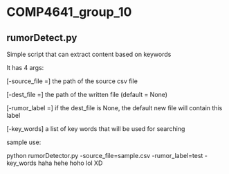 # COMP4641_group_10
## rumorDetect.py

Simple script that can extract content based on keywords

It has 4 args:

  [-source_file =] the path of the source csv file
  
  [-dest_file =] the path of the written file (default = None)
  
  [-rumor_label =] if the dest_file is None, the default new file will contain this label
  
  [-key_words] a list of key words that will be used for searching
  
sample use:

  python rumorDetector.py -source_file=sample.csv -rumor_label=test -key_words haha hehe hoho lol XD
    
